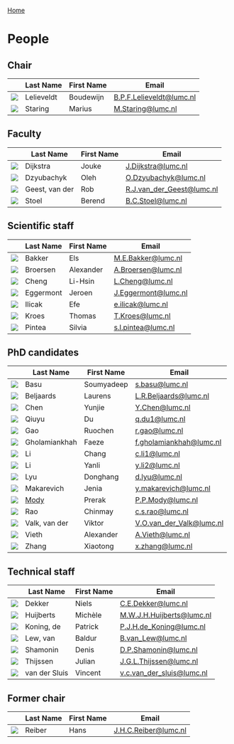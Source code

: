 [Home](index.md)

# People

## Chair

|                                                | Last Name  | First Name | Email                    |
|------------------------------------------------|------------|------------|--------------------------|
| ![](assets/img/Boudewijn_Lelieveldt_small.jpg) | Lelieveldt | Boudewijn  | B.P.F.Lelieveldt@lumc.nl |
| ![](assets/img/Marius_Staring_small.jpg)       | Staring    | Marius     | M.Staring@lumc.nl        |

## Faculty

|                                             | Last Name      | First Name | Email                     |
|---------------------------------------------|----------------|------------|---------------------------|
| ![](assets/img/Jouke_Dijkstra_small.jpg)    | Dijkstra       | Jouke      | J.Dijkstra@lumc.nl        |
| ![](assets/img/Oleh_Dzyubachyk_small.jpg)   | Dzyubachyk     | Oleh       | O.Dzyubachyk@lumc.nl      |
| ![](assets/img/Rob_van_der_Geest_small.jpg) | Geest, van der | Rob        | R.J.van_der_Geest@lumc.nl |
| ![](assets/img/Berend_Stoel_small.jpg)      | Stoel          | Berend     | B.C.Stoel@lumc.nl         |

## Scientific staff

|                                              | Last Name | First Name | Email               |
|----------------------------------------------|-----------|------------|---------------------|
| ![](assets/img/Els_Bakker_small.jpg)         | Bakker    | Els        | M.E.Bakker@lumc.nl  |
| ![](assets/img/Alexander_Broersen_small.jpg) | Broersen  | Alexander  | A.Broersen@lumc.nl  |
| ![](assets/img/Lis-Hsin_Cheng_small.jpg)     | Cheng     | Li-Hsin    | L.Cheng@lumc.nl     |
| ![](assets/img/Jeroen_Eggermont_small.jpg)   | Eggermont | Jeroen     | J.Eggermont@lumc.nl |
| ![](assets/img/Efe_Ilicak_small.jpg)         | Ilicak    | Efe        | e.ilicak@lumc.nl    |
| ![](assets/img/Thomas_Kroes_small.jpg)       | Kroes     | Thomas     | T.Kroes@lumc.nl     |
| ![](assets/img/Silvia_Pintea_small.jpg)      | Pintea    | Silvia     | s.l.pintea@lumc.nl  |

## PhD candidates

|                                               | Last Name              | First Name | Email                    |
|-----------------------------------------------|------------------------|------------|--------------------------|
| ![](assets/img/Soomyadeep_Basu_small.jpg)     | Basu                   | Soumyadeep | s.basu@lumc.nl           |
| ![](assets/img/Lauren_Beljaards_small.jpg)    | Beljaards              | Laurens    | L.R.Beljaards@lumc.nl    |
| ![](assets/img/Yinjie_Chen_small.jpg)         | Chen                   | Yunjie     | Y.Chen@lumc.nl           |
| ![](assets/img/Qiuyu_Du_small.jpg)            | Qiuyu                  | Du         | q.du1@lumc.nl            |
| ![](assets/img/Ruochen_Gao_small.jpg)         | Gao                    | Ruochen    | r.gao@lumc.nl            |
| ![](assets/img/Faeze_Gholamiankhah_small.jpg) | Gholamiankhah          | Faeze      | f.gholamiankhah@lumc.nl  |
| ![](assets/img/Chang_Li_small.jpg)            | Li                     | Chang      | c.li1@lumc.nl            |
| ![](assets/img/Yanli_Li_small.jpg)            | Li                     | Yanli      | y.li2@lumc.nl            |
| ![](assets/img/Donghang_Lyu_small.jpg)        | Lyu                    | Donghang   | d.lyu@lumc.nl            |
| ![](assets/img/Jenia_Makarevich_small.jpg)    | Makarevich             | Jenia      | y.makarevich@lumc.nl     |
| ![](assets/img/Prerak_Mody_small.jpg)         | [Mody](people/mody.md) | Prerak     | P.P.Mody@lumc.nl         |
| ![](assets/img/Chinmay_Rao_small.jpg)         | Rao                    | Chinmay    | c.s.rao@lumc.nl          |
| ![](assets/img/Viktor_van_der_Valk_small.jpg) | Valk, van der          | Viktor     | V.O.van_der_Valk@lumc.nl |
| ![](assets/img/Alexander_Vieth_small.jpg)     | Vieth                  | Alexander  | A.Vieth@lumc.nl          |
| ![](assets/img/Xiaotong_Zhang_small.jpg)      | Zhang                  | Xiaotong   | x.zhang@lumc.nl          |

## Technical staff

|                                                 | Last Name     | First Name | Email                     |
|-------------------------------------------------|---------------|------------|---------------------------|
| ![](assets/img/Niels_Dekker_small.jpg)          | Dekker        | Niels      | C.E.Dekker@lumc.nl        |
| ![](assets/img/Michele_Huijberts_small.jpg)     | Huijberts     | Michèle    | M.W.J.H.Huijberts@lumc.nl |
| ![](assets/img/Patrick_de_Koning_small.jpg)     | Koning, de    | Patrick    | P.J.H.de_Koning@lumc.nl   |
| ![](assets/img/Baldur_van_Lew_small.jpg)        | Lew, van      | Baldur     | B.van_Lew@lumc.nl         |
| ![](assets/img/Denis_Shamonin_small.jpg)        | Shamonin      | Denis      | D.P.Shamonin@lumc.nl      |
| ![](assets/img/Julian_Thijsen_small.jpg)        | Thijssen      | Julian     | J.G.L.Thijssen@lumc.nl    |
| ![](assets/img/Vincent_van_der_Sluis_small.jpg) | van der Sluis | Vincent    | v.c.van_der_sluis@lumc.nl |

## Former chair

|                                       | Last Name | First Name | Email                |
|---------------------------------------|-----------|------------|----------------------|
| ![](assets/img/Hans_Reiber_small.jpg) | Reiber    | Hans       | J.H.C.Reiber@lumc.nl |